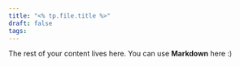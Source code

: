 ```yaml
---
title: "<% tp.file.title %>"
draft: false
tags: 
---
```


 
The rest of your content lives here. You can use **Markdown** here :)